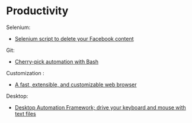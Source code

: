 # Productivity

Selenium:
- [Selenium script to delete your Facebook content](https://github.com/weskerfoot/DeleteFB)

Git:
- [Cherry-pick automation with Bash](https://blog.frankel.ch/cherry-pick-automation-bash/)

Customization :
- [A fast, extensible, and customizable web browser](https://luakit.github.io)

Desktop:
- [Desktop Automation Framework; drive your keyboard and mouse with text files](https://github.com/hofstadter-io/self-driving-desktop/blob/master/README.md)

